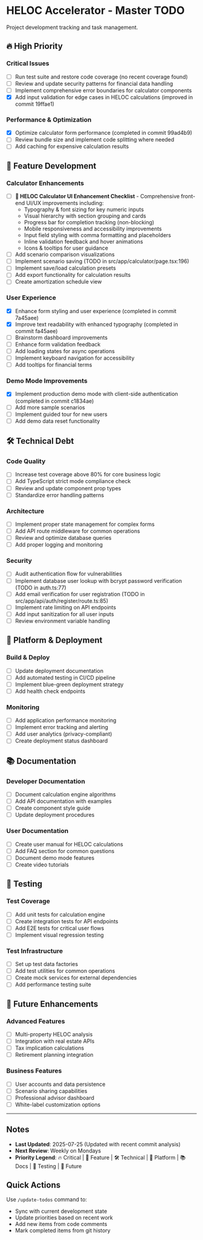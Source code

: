 # HELOC Accelerator - Master TODO

Project development tracking and task management.

## 🔥 High Priority

### Critical Issues

- [ ] Run test suite and restore code coverage (no recent coverage found)
- [ ] Review and update security patterns for financial data handling
- [ ] Implement comprehensive error boundaries for calculator components
- [x] Add input validation for edge cases in HELOC calculations (improved in commit 19ffae1)

### Performance & Optimization

- [x] Optimize calculator form performance (completed in commit 99ad4b9)
- [ ] Review bundle size and implement code splitting where needed
- [ ] Add caching for expensive calculation results

## 🎯 Feature Development

### Calculator Enhancements

- [ ] **🧮 HELOC Calculator UI Enhancement Checklist** - Comprehensive front-end UI/UX improvements including:
  - Typography & font sizing for key numeric inputs
  - Visual hierarchy with section grouping and cards
  - Progress bar for completion tracking (non-blocking)
  - Mobile responsiveness and accessibility improvements
  - Input field styling with comma formatting and placeholders
  - Inline validation feedback and hover animations
  - Icons & tooltips for user guidance
- [ ] Add scenario comparison visualizations
- [ ] Implement scenario saving (TODO in src/app/calculator/page.tsx:196)
- [ ] Implement save/load calculation presets
- [ ] Add export functionality for calculation results
- [ ] Create amortization schedule view

### User Experience

- [x] Enhance form styling and user experience (completed in commit 7a45aee)
- [x] Improve text readability with enhanced typography (completed in commit fa45aee)
- [ ] Brainstorm dashboard improvements
- [ ] Enhance form validation feedback
- [ ] Add loading states for async operations
- [ ] Implement keyboard navigation for accessibility
- [ ] Add tooltips for financial terms

### Demo Mode Improvements

- [x] Implement production demo mode with client-side authentication (completed in commit c1834ae)
- [ ] Add more sample scenarios
- [ ] Implement guided tour for new users
- [ ] Add demo data reset functionality

## 🛠️ Technical Debt

### Code Quality

- [ ] Increase test coverage above 80% for core business logic
- [ ] Add TypeScript strict mode compliance check
- [ ] Review and update component prop types
- [ ] Standardize error handling patterns

### Architecture

- [ ] Implement proper state management for complex forms
- [ ] Add API route middleware for common operations
- [ ] Review and optimize database queries
- [ ] Add proper logging and monitoring

### Security

- [ ] Audit authentication flow for vulnerabilities
- [ ] Implement database user lookup with bcrypt password verification (TODO in auth.ts:77)
- [ ] Add email verification for user registration (TODO in src/app/api/auth/register/route.ts:85)
- [ ] Implement rate limiting on API endpoints
- [ ] Add input sanitization for all user inputs
- [ ] Review environment variable handling

## 📱 Platform & Deployment

### Build & Deploy

- [ ] Update deployment documentation
- [ ] Add automated testing in CI/CD pipeline
- [ ] Implement blue-green deployment strategy
- [ ] Add health check endpoints

### Monitoring

- [ ] Add application performance monitoring
- [ ] Implement error tracking and alerting
- [ ] Add user analytics (privacy-compliant)
- [ ] Create deployment status dashboard

## 📚 Documentation

### Developer Documentation

- [ ] Document calculation engine algorithms
- [ ] Add API documentation with examples
- [ ] Create component style guide
- [ ] Update deployment procedures

### User Documentation

- [ ] Create user manual for HELOC calculations
- [ ] Add FAQ section for common questions
- [ ] Document demo mode features
- [ ] Create video tutorials

## 🧪 Testing

### Test Coverage

- [ ] Add unit tests for calculation engine
- [ ] Create integration tests for API endpoints
- [ ] Add E2E tests for critical user flows
- [ ] Implement visual regression testing

### Test Infrastructure

- [ ] Set up test data factories
- [ ] Add test utilities for common operations
- [ ] Create mock services for external dependencies
- [ ] Add performance testing suite

## 🔮 Future Enhancements

### Advanced Features

- [ ] Multi-property HELOC analysis
- [ ] Integration with real estate APIs
- [ ] Tax implication calculations
- [ ] Retirement planning integration

### Business Features

- [ ] User accounts and data persistence
- [ ] Scenario sharing capabilities
- [ ] Professional advisor dashboard
- [ ] White-label customization options

---

## Notes

- **Last Updated**: 2025-07-25 (Updated with recent commit analysis)
- **Next Review**: Weekly on Mondays
- **Priority Legend**: 🔥 Critical | 🎯 Feature | 🛠️ Technical | 📱 Platform | 📚 Docs | 🧪 Testing | 🔮 Future

## Quick Actions

Use `/update-todos` command to:

- Sync with current development state
- Update priorities based on recent work
- Add new items from code comments
- Mark completed items from git history
